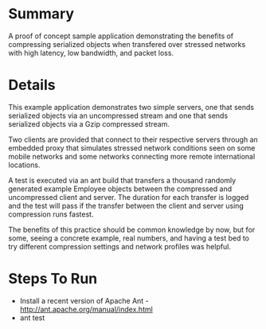 Summary
=======

A proof of concept sample application demonstrating the benefits of compressing serialized objects when transfered over
stressed networks with high latency, low bandwidth, and packet loss.

Details
=======

This example application demonstrates two simple servers, one that sends serialized objects via an uncompressed stream
and one that sends serialized objects via a Gzip compressed stream.

Two clients are provided that connect to their respective servers through an embedded proxy that simulates stressed
network conditions seen on some mobile networks and some networks connecting more remote international locations. 

A test is executed via an ant build that transfers a thousand randomly generated example Employee objects between the
compressed and uncompressed client and server. The duration for each transfer is logged and the test will pass if the
transfer between the client and server using compression runs fastest.

The benefits of this practice should be common knowledge by now, but for some, seeing a concrete example, real numbers,
and having a test bed to try different compression settings and network profiles was helpful.

Steps To Run
============

* Install a recent version of Apache Ant - http://ant.apache.org/manual/index.html
* ant test
 
